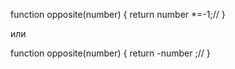 function opposite(number) {
return number \*=-1;//
}

или

function opposite(number) {
return -number ;//
}
